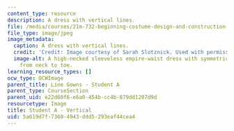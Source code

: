```yaml
---
content_type: resource
description: A dress with vertical lines.
file: /media/courses/21m-732-beginning-costume-design-and-construction-fall-2008/5a619d7f73604943ddd5293eaf44cea4_vertical.jpg
file_type: image/jpeg
image_metadata:
  caption: A dress with vertical lines.
  credit: 'Credit: Image courtesy of Sarah Slotznick. Used with permission.'
  image-alt: A high-necked sleeveless empire-waist dress with symmetric pleats running
    from neck to toe.
learning_resource_types: []
ocw_type: OCWImage
parent_title: Line Gowns - Student A
parent_type: CourseSection
parent_uid: e22d60f6-e6a0-454b-cc4b-879dd1207d9d
resourcetype: Image
title: Student A - Vertical
uid: 5a619d7f-7360-4943-ddd5-293eaf44cea4
---
```

